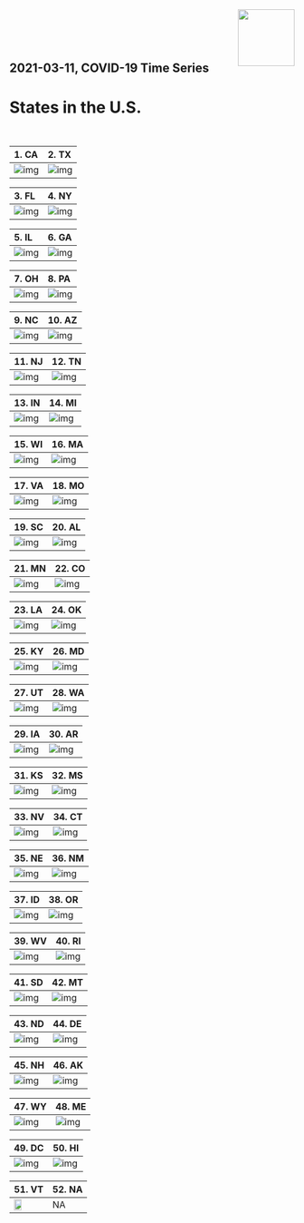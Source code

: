 <img align="right"  height="100" src="/doc/utsw-master-logo-cmyk+BI.png">

 <p>&nbsp;</p> 

 <p>&nbsp;</p> 

## 2021-03-11, COVID-19 Time Series
# States in the U.S. 


 <p>&nbsp;</p> 

|  1. CA  |  2. TX  |  
|  :---   |   :---   |  
|  ![img](/output/states_current/CA_testPositiveRate.png)  |  ![img](/output/states_current/TX_testPositiveRate.png)  |  

|  3. FL  |  4. NY  |  
|  :---   |   :---   |  
|  ![img](/output/states_current/FL_testPositiveRate.png)  |  ![img](/output/states_current/NY_testPositiveRate.png)  |  

|  5. IL  |  6. GA  |  
|  :---   |   :---   |  
|  ![img](/output/states_current/IL_testPositiveRate.png)  |  ![img](/output/states_current/GA_testPositiveRate.png)  |  

|  7. OH  |  8. PA  |  
|  :---   |   :---   |  
|  ![img](/output/states_current/OH_testPositiveRate.png)  |  ![img](/output/states_current/PA_testPositiveRate.png)  |  

|  9. NC  |  10. AZ  |  
|  :---   |   :---   |  
|  ![img](/output/states_current/NC_testPositiveRate.png)  |  ![img](/output/states_current/AZ_testPositiveRate.png)  |  

|  11. NJ  |  12. TN  |  
|  :---   |   :---   |  
|  ![img](/output/states_current/NJ_testPositiveRate.png)  |  ![img](/output/states_current/TN_testPositiveRate.png)  |  

|  13. IN  |  14. MI  |  
|  :---   |   :---   |  
|  ![img](/output/states_current/IN_testPositiveRate.png)  |  ![img](/output/states_current/MI_testPositiveRate.png)  |  

|  15. WI  |  16. MA  |  
|  :---   |   :---   |  
|  ![img](/output/states_current/WI_testPositiveRate.png)  |  ![img](/output/states_current/MA_testPositiveRate.png)  |  

|  17. VA  |  18. MO  |  
|  :---   |   :---   |  
|  ![img](/output/states_current/VA_testPositiveRate.png)  |  ![img](/output/states_current/MO_testPositiveRate.png)  |  

|  19. SC  |  20. AL  |  
|  :---   |   :---   |  
|  ![img](/output/states_current/SC_testPositiveRate.png)  |  ![img](/output/states_current/AL_testPositiveRate.png)  |  

|  21. MN  |  22. CO  |  
|  :---   |   :---   |  
|  ![img](/output/states_current/MN_testPositiveRate.png)  |  ![img](/output/states_current/CO_testPositiveRate.png)  |  

|  23. LA  |  24. OK  |  
|  :---   |   :---   |  
|  ![img](/output/states_current/LA_testPositiveRate.png)  |  ![img](/output/states_current/OK_testPositiveRate.png)  |  

|  25. KY  |  26. MD  |  
|  :---   |   :---   |  
|  ![img](/output/states_current/KY_testPositiveRate.png)  |  ![img](/output/states_current/MD_testPositiveRate.png)  |  

|  27. UT  |  28. WA  |  
|  :---   |   :---   |  
|  ![img](/output/states_current/UT_testPositiveRate.png)  |  ![img](/output/states_current/WA_testPositiveRate.png)  |  

|  29. IA  |  30. AR  |  
|  :---   |   :---   |  
|  ![img](/output/states_current/IA_testPositiveRate.png)  |  ![img](/output/states_current/AR_testPositiveRate.png)  |  

|  31. KS  |  32. MS  |  
|  :---   |   :---   |  
|  ![img](/output/states_current/KS_testPositiveRate.png)  |  ![img](/output/states_current/MS_testPositiveRate.png)  |  

|  33. NV  |  34. CT  |  
|  :---   |   :---   |  
|  ![img](/output/states_current/NV_testPositiveRate.png)  |  ![img](/output/states_current/CT_testPositiveRate.png)  |  

|  35. NE  |  36. NM  |  
|  :---   |   :---   |  
|  ![img](/output/states_current/NE_testPositiveRate.png)  |  ![img](/output/states_current/NM_testPositiveRate.png)  |  

|  37. ID  |  38. OR  |  
|  :---   |   :---   |  
|  ![img](/output/states_current/ID_testPositiveRate.png)  |  ![img](/output/states_current/OR_testPositiveRate.png)  |  

|  39. WV  |  40. RI  |  
|  :---   |   :---   |  
|  ![img](/output/states_current/WV_testPositiveRate.png)  |  ![img](/output/states_current/RI_testPositiveRate.png)  |  

|  41. SD  |  42. MT  |  
|  :---   |   :---   |  
|  ![img](/output/states_current/SD_testPositiveRate.png)  |  ![img](/output/states_current/MT_testPositiveRate.png)  |  

|  43. ND  |  44. DE  |  
|  :---   |   :---   |  
|  ![img](/output/states_current/ND_testPositiveRate.png)  |  ![img](/output/states_current/DE_testPositiveRate.png)  |  

|  45. NH  |  46. AK  |  
|  :---   |   :---   |  
|  ![img](/output/states_current/NH_testPositiveRate.png)  |  ![img](/output/states_current/AK_testPositiveRate.png)  |  

|  47. WY  |  48. ME  |  
|  :---   |   :---   |  
|  ![img](/output/states_current/WY_testPositiveRate.png)  |  ![img](/output/states_current/ME_testPositiveRate.png)  |  

|  49. DC  |  50. HI  |  
|  :---   |   :---   |  
|  ![img](/output/states_current/DC_testPositiveRate.png)  |  ![img](/output/states_current/HI_testPositiveRate.png)  |  

|  51. VT  |  52. NA  |  
|  :---   |   :---   |  
|  <img src="/output/states_current/VT_testPositiveRate.png" width="49.5%"/> |   NA  |  

